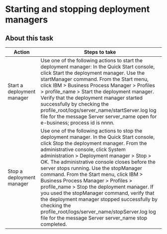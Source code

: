 # Starting and stopping deployment managers

## About this task

| Action                     | Steps to take                                                                                                                                                                                                                                                                                                                                                                                                                                                                                                                                                                                                                                                              |
|----------------------------|----------------------------------------------------------------------------------------------------------------------------------------------------------------------------------------------------------------------------------------------------------------------------------------------------------------------------------------------------------------------------------------------------------------------------------------------------------------------------------------------------------------------------------------------------------------------------------------------------------------------------------------------------------------------------|
| Start a deployment manager | Use one of the following actions to start the deployment manager: In the Quick Start console, click Start the deployment manager. Use the startManager command. From the Start menu, click IBM > Business Process Manager > Profiles > profile\_name > Start the deployment manager.   Verify that the deployment manager started successfully by checking the profile\_root/logs/server\_name/startServer.log log file for the message Server server\_name open for e-business; process id is nnnn.                                                                                                                                                                           |
| Stop a deployment manager  | Use one of the following actions to stop the deployment manager. In the Quick Start console, click Stop the deployment manager. From the administrative console, click System administration > Deployment manager > Stop > OK. The administrative console closes before the server stops running. Use the stopManager command. From the Start menu, click IBM > Business Process Manager  > Profiles > profile\_name > Stop the deployment manager.   If you used the stopManager command, verify that the deployment manager stopped successfully by checking the profile\_root/logs/server\_name/stopServer.log log file for the message Server server\_name stop completed. |